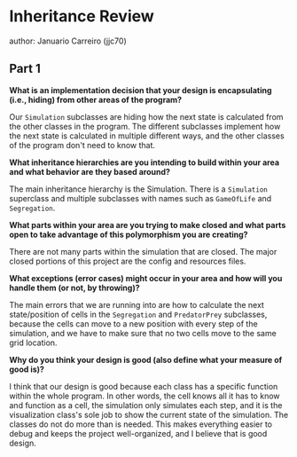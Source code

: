 Inheritance Review
===

author: Januario Carreiro (jjc70)

## Part 1

**What is an implementation decision that your design is encapsulating (i.e., hiding) from other areas of the program?**

Our `Simulation` subclasses are hiding how the next state is calculated from the other classes in the program. The
different subclasses implement how the next state is calculated in multiple different ways, and the other classes of
the program don't need to know that.

**What inheritance hierarchies are you intending to build within your area and what behavior are they based around?**

The main inheritance hierarchy is the Simulation. There is a `Simulation` superclass and multiple subclasses with names
such as `GameOfLife` and `Segregation`.

**What parts within your area are you trying to make closed and what parts open to take advantage of this polymorphism 
you are creating?**

There are not many parts within the simulation that are closed. The major closed portions of this project are the
config and resources files.

**What exceptions (error cases) might occur in your area and how will you handle them (or not, by throwing)?**

The main errors that we are running into are how to calculate the next state/position of cells in the `Segregation` and
`PredatorPrey` subclasses, because the cells can move to a new position with every step of the simulation, and we
have to make sure that no two cells move to the same grid location.

**Why do you think your design is good (also define what your measure of good is)?**

I think that our design is good because each class has a specific function within the whole program. In other words,
the cell knows all it has to know and function as a cell, the simulation only simulates each step, and it is the
visualization class's sole job to show the current state of the simulation. The classes do not do more than is needed.
This makes everything easier to debug and keeps the project well-organized, and I believe that is good design.